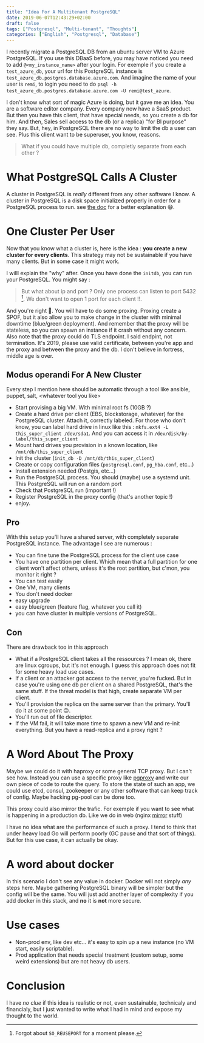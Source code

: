 ```yaml
---
title: "Idea For A Multitenant PostgreSQL"
date: 2019-06-07T12:43:29+02:00
draft: false
tags: ["Postgresql", "Multi-tenant", "Thoughts"]
categories: ["English", "Postgresql", "Database"]
---
```


I recently migrate a PostgreSQL DB from an ubuntu server VM to Azure PostgreSQL. If you use this
DBaaS before, you may have noticed you need to add `@<my_instance_name>` after your login. For
exemple if you create a `test_azure_db`, your url for this PostgreSQL instance is
`test_azure_db.postgres.database.azure.com`. And imagine the name of your user is `remi`, to login
you need to do `psql -h test_azure_db.postgres.database.azure.com -U remi@test_azure`.

I don't know what sort of magic Azure is doing, but it gave me an idea. 
You are a software editor company. Every company now have a SaaS product. 
But then you have this client, that have special needs, so you create a 
db for him. And then, Sales sell access to the db
(or a replica) "for BI purpose" they say. But, hey, in PostgreSQL there are 
no way to limit the db a user can see. Plus this client want to be  superuser, you know, reasons.

> What if you could have multiple db, completly separate from each other ?

# What PostgreSQL Calls A Cluster

A cluster in PostgreSQL is _really_ different from any other software I know. A cluster in PostgreSQL is a disk space initialized properly in order for a PostgreSQL process to run. see [the doc](https://www.PostgreSQLql.org/docs/current/creating-cluster.html) for a better explanation 😅.

# One Cluster Per User

Now that you know what a cluster is, here is the idea : **you create a new cluster for every clients**.
This strategy may not be sustainable if you have many clients. But in some case it might work.

I willl explain the "why" after. Once you have done the `initdb`, you can run your PostgreSQL. You might say :

> But what about ip and port ? Only one process can listen to port 5432 [^1]. We don't want to open 1 port for each client !!.

[^1]: Forgot about `SO_REUSEPORT` for a moment please.

And you're right 🤗. You will have to do some proxing. Proxing create a SPOF, but it also allow you to make change in the cluster with minimal downtime (blue/green deployment). And remember that the proxy will be stateless, so you can spawn an instance if it crash without any concern. Also note that the proxy could do TLS endpoint. I said endpint, not termination. It's 2019, please use valid certificate, between you're app and the proxy and between the proxy and the db.
I don't believe in fortress, middle age is over.

## Modus operandi For A New Cluster

Every step I mention here should be automatic through a tool like ansible, puppet, salt, \<whatever tool you like\>

* Start provising a big VM. With minimal root fs (10GB ?)
* Create a hard drive per client (EBS, blockstorage, whatever) for the PostgreSQL cluster. Attach it, correctly labeled. For those who don't know, you can label hard drive in linux like this : `mkfs.ext4 -L this_super_client /dev/sda1`. And you can access it in `/dev/disk/by-label/this_super_client`
* Mount hard drives you provision in a known location, like `/mnt/db/this_super_client`
* Init the cluster (`init_db -D /mnt/db/this_super_client`)
* Create or copy configuration files (`postgresql.conf`, `pg_hba.conf`, etc...)
* Install extension needed (Postgis, etc...)
* Run the PostgreSQL process. You should (maybe) use a systemd unit. This PostgreSQL will run on a random port
* Check that PostgreSQL run (important !)
* Register PostgreSQL in the proxy config (that's another topic !)
* enjoy.

## Pro

With this setup you'll have a shared server, with completely separate PostgreSQL instance. The advantage I see are numerous :

* You can fine tune the PostgreSQL process for the client use case
* You have one partition per client. Which mean that a full partition for one client won't affect others, unless it's the root partition, but c'mon, you monitor it right ?
* You can test easily
* One VM, many clients
* You don't need docker
* easy upgrade
* easy blue/green (feature flag, whatever you call it)
* you can have cluster in multiple versions of PostgreSQL.

## Con

There are drawback too in this approach

* What if a PostgreSQL client takes all the ressources ? I mean ok, there are linux cgroups, but it's not enough. I guess this approach does not fit for some heavy load use cases.
* If a client or an attacker got access to the server, you're fucked. But in case you're using one db per client on a shared PostgreSQL, that's the same stuff. If the threat model is that high, create separate VM per client.
* You'll provision the replica on the same server than the primary. You'll do it at some point 😉.
* You'll run out of file descriptor.
* If the VM fail, it will take more time to spawn a new VM and re-init everything. But you have a read-replica and a proxy right ?

# A Word About The Proxy

Maybe we could do it with haproxy or some general TCP proxy. But I can't see how.  Instead you can use a specific proxy like [pgproxy](https://github.com/wgliang/pgproxy) and write our own piece of code to route the query. To store the state of such an app, we could use etcd, consul, zookeeper or any other software that can keep track of config. Maybe hacking pg-pool can be done too.

This proxy could also mirror the trafic. For exemple if you want to see what is happening in a production db. Like we do in web (nginx [mirror](http://nginx.org/en/docs/http/ngx_http_mirror_module.html) stuff)

I have no idea what are the performance of such a proxy. I tend to think that under heavy load Go will perform poorly (GC pause and that sort of things). But for this use case, it can actually be okay.

# A word about docker

In this scenario I don't see any value in docker. Docker will not simply _any_ steps here. Maybe gathering PostgreSQL binary will be simpler but the config will be the same. You will just add another layer of complexity if you add docker in this stack, and **no** it is **not** more secure.

# Use cases

* Non-prod env, like dev etc... it's easy to spin up a new instance (no VM start, easily scriptable).
* Prod application that needs special treatment (custom setup, some weird extensions) but are not heavy db users.

# Conclusion

I have _no clue_ if this idea is realistic or not, even sustainable, technicaly and financialy, but I just wanted to write what I had in mind and expose my thought to the world.